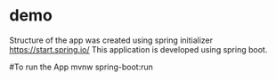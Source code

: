 # demo
Structure of the app was created using spring initializer https://start.spring.io/
This application is developed using spring boot.


#To run the App
mvnw spring-boot:run
